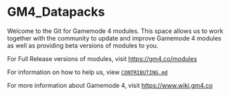 # GM4_Datapacks
Welcome to the Git for Gamemode 4 modules. This space allows us to work together with the community to update and improve Gamemode 4 modules as well as providing beta versions of modules to you.

For Full Release versions of modules, visit https://gm4.co/modules

For information on how to help us, view [`CONTRIBUTING.md`](CONTRIBUTING.md)

For more information about Gamemode 4, visit https://www.wiki.gm4.co
